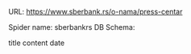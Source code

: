URL: https://www.sberbank.rs/o-nama/press-centar

Spider name: sberbankrs
DB Schema:

title
content
date